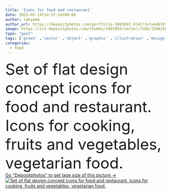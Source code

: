 ```yaml
---
title: 'Icons for food and restaurant'
date: 2015-05-14T14:57:14+00:00
author: ideyweb
author_url: https://depositphotos.com/portfolio-3991093.html?ref=64678756
image: https://st2.depositphotos.com/thumbs/3991093/vector/7268/72682507/api_thumb_450.jpg?forcejpeg=true
type: "post"
tags: ['green' ,'vector' ,'object' ,'graphic' ,'illustration' ,'design' ,'set' ,'shopping' ,'isolated' ,'retail' ,'sale' ,'market' ,'leaf' ,'abstract' ,'healthy' ,'meat' ,'food' ,'handle' ,'cooking' ,'steak' ,'diet' ,'dessert' ,'restaurant' ,'tomato' ,'nutrition' ,'cook' ,'eggplant' ,'symbol' ,'carrot' ,'concept' ,'icon' ,'city' ,'vegetarian' ,'vegetables' ,'fish' ,'flat' ,'organic' ,'cheese' ,'geometric' ,'agricultural' ,'collection' ,'icons' ,'bread' ,'cucumber' ,'emblem' ,'onion' ,'mushrooms' ,'casserole' ,'radishes' ,'broccoli' ]
categories: 
  - food
---
```

<div aling="center">
            <font size="60"> Set of flat design concept icons for food and restaurant. Icons for cooking, fruits and vegetables, vegetarian food.</font>   
</div>
<div>
    <a href='https://depositphotos.com/72682507/stock-illustration-icons-for-food-and-restaurant.html?ref=64678756' target=_blank > Go "Depositphotos" to get lage size of this picture ->
        <img href='https://depositphotos.com/72682507/stock-illustration-icons-for-food-and-restaurant.html?ref=64678756' src='https://st2.depositphotos.com/3991093/7268/v/950/depositphotos_72682507-stock-illustration-icons-for-food-and-restaurant.jpg?forcejpeg=true' alt='Set of flat design concept icons for food and restaurant. Icons for cooking, fruits and vegetables, vegetarian food.' >
    </a>
</div>
